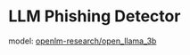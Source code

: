 # LLM Phishing Detector

model: [openlm-research/open_llama_3b](https://huggingface.co/openlm-research/open_llama_3b)
